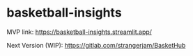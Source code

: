 # basketball-insights
MVP link: https://basketball-insights.streamlit.app/

Next Version (WIP): https://gitlab.com/strangerjam/BasketHub
